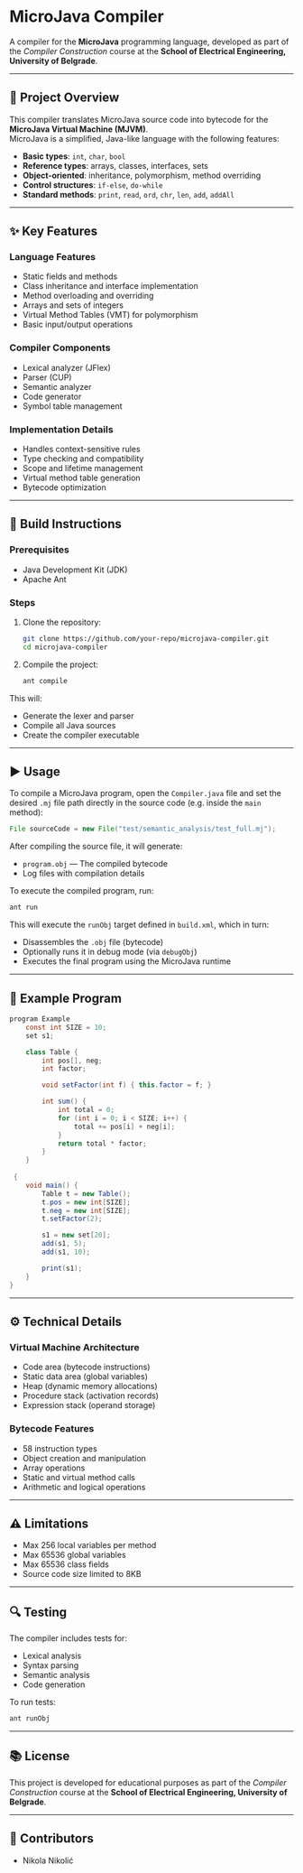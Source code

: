 # MicroJava Compiler

A compiler for the **MicroJava** programming language, developed as part of the *Compiler Construction* course at the **School of Electrical Engineering, University of Belgrade**.

---

## 📌 Project Overview

This compiler translates MicroJava source code into bytecode for the **MicroJava Virtual Machine (MJVM)**.\
MicroJava is a simplified, Java-like language with the following features:

- **Basic types**: `int`, `char`, `bool`
- **Reference types**: arrays, classes, interfaces, sets
- **Object-oriented**: inheritance, polymorphism, method overriding
- **Control structures**: `if-else`, `do-while`
- **Standard methods**: `print`, `read`, `ord`, `chr`, `len`, `add`, `addAll`

---

## ✨ Key Features

### Language Features

- Static fields and methods
- Class inheritance and interface implementation
- Method overloading and overriding
- Arrays and sets of integers
- Virtual Method Tables (VMT) for polymorphism
- Basic input/output operations

### Compiler Components

- Lexical analyzer (JFlex)
- Parser (CUP)
- Semantic analyzer
- Code generator
- Symbol table management

### Implementation Details

- Handles context-sensitive rules
- Type checking and compatibility
- Scope and lifetime management
- Virtual method table generation
- Bytecode optimization

---

## 🔧 Build Instructions

### Prerequisites

- Java Development Kit (JDK)
- Apache Ant

### Steps

1. Clone the repository:

   ```bash
   git clone https://github.com/your-repo/microjava-compiler.git
   cd microjava-compiler
   ```

2. Compile the project:

   ```bash
   ant compile
   ```

This will:

- Generate the lexer and parser
- Compile all Java sources
- Create the compiler executable

---

## ▶️ Usage

To compile a MicroJava program, open the `Compiler.java` file and set the desired `.mj` file path directly in the source code (e.g. inside the `main` method):

```java
File sourceCode = new File("test/semantic_analysis/test_full.mj");
```

After compiling the source file, it will generate:

- `program.obj` — The compiled bytecode
- Log files with compilation details

To execute the compiled program, run:

```bash
ant run
```

This will execute the `runObj` target defined in `build.xml`, which in turn:

- Disassembles the `.obj` file (bytecode)
- Optionally runs it in debug mode (via `debugObj`)
- Executes the final program using the MicroJava runtime

---

## 📄 Example Program

```java
program Example 
    const int SIZE = 10;
    set s1;

    class Table {
        int pos[], neg;
        int factor;

        void setFactor(int f) { this.factor = f; }

        int sum() {
            int total = 0;
            for (int i = 0; i < SIZE; i++) {
                total += pos[i] + neg[i];
            }
            return total * factor;
        }
    }
    
 {
    void main() {
        Table t = new Table();
        t.pos = new int[SIZE];
        t.neg = new int[SIZE];
        t.setFactor(2);

        s1 = new set[20];
        add(s1, 5);
        add(s1, 10);

        print(s1);
    }
}
```

---

## ⚙️ Technical Details

### Virtual Machine Architecture

- Code area (bytecode instructions)
- Static data area (global variables)
- Heap (dynamic memory allocations)
- Procedure stack (activation records)
- Expression stack (operand storage)

### Bytecode Features

- 58 instruction types
- Object creation and manipulation
- Array operations
- Static and virtual method calls
- Arithmetic and logical operations

---

## ⚠️ Limitations

- Max 256 local variables per method
- Max 65536 global variables
- Max 65536 class fields
- Source code size limited to 8KB

---

## 🔍 Testing

The compiler includes tests for:

- Lexical analysis
- Syntax parsing
- Semantic analysis
- Code generation

To run tests:

```bash
ant runObj
```

---

## 📚 License

This project is developed for educational purposes as part of the *Compiler Construction* course at the **School of Electrical Engineering, University of Belgrade**.

---

## 👤 Contributors

- Nikola Nikolić

